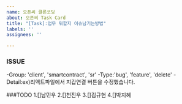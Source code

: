```yaml
---
name: 오픈씨 클론코딩
about: 오픈씨 Task Card
title: "[Task]:업무 뭐할지 이슈남기는방법"
labels: ''
assignees: ''

---
```


### ISSUE
-Group: 'client', 'smartcontract', 'sr'
-Type:'bug', 'feature', 'delete'
-Detail:ex)리액트파일에서 지갑연결 버튼을 수정했습니다.

###TODO
1.[]남민우
2.[]천진우
3.[]김규현
4.[]박지혜
